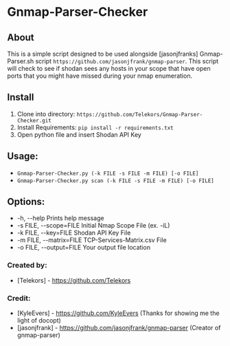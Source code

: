 # Gnmap-Parser-Checker

## About
This is a simple script designed to be used alongside [jasonjfranks] Gnmap-Parser.sh script `https://github.com/jasonjfrank/gnmap-parser`. This script will check to see if shodan sees any hosts in your scope that have open ports that you might have missed during your nmap enumeration.

## Install
1. Clone into directory: `https://github.com/Telekors/Gnmap-Parser-Checker.git`
2. Install Requirements: `pip install -r requirements.txt`
3. Open python file and insert Shodan API Key

## Usage:
* `Gnmap-Parser-Checker.py (-k FILE -s FILE -m FILE) [-o FILE]`
* `Gnmap-Parser-Checker.py scan (-k FILE -s FILE -m FILE) [-o FILE]`

## Options:
* -h, --help             Prints help message
* -s FILE, --scope=FILE  Initial Nmap Scope File (ex. -iL)
* -k FILE, --key=FILE    Shodan API Key File
* -m FILE, --matrix=FILE TCP-Services-Matrix.csv File
* -o FILE, --output=FILE Your output file location

### Created by: 
* [Telekors] - https://github.com/Telekors

### Credit: 
* [KyleEvers] - https://github.com/KyleEvers (Thanks for showing me the light of docopt)
* [jasonjfrank] - https://github.com/jasonjfrank/gnmap-parser (Creator of gnmap-parser)
